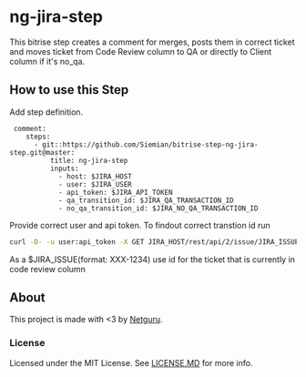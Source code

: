 # ng-jira-step

This bitrise step creates a comment for merges, posts them in correct ticket and moves ticket from Code Review column to QA or directly to Client column if it's no_qa.


## How to use this Step

Add step definition. 
```YML
 comment:
    steps:
      - git::https://github.com/Siemian/bitrise-step-ng-jira-step.git@master:
          title: ng-jira-step
          inputs:
            - host: $JIRA_HOST
            - user: $JIRA_USER
            - api_token: $JIRA_API_TOKEN
            - qa_transition_id: $JIRA_QA_TRANSACTION_ID
            - no_qa_transition_id: $JIRA_NO_QA_TRANSACTION_ID
```
Provide correct user and api token. 
To findout correct transtion id run 
```bash
curl -D- -u user:api_token -X GET JIRA_HOST/rest/api/2/issue/JIRA_ISSUE/transitions
```

As a $JIRA_ISSUE(format: XXX-1234) use id for the ticket that is currently in code review column

## About

This project is made with <3 by [Netguru](https://netguru.co/opensource).

### License

Licensed under the MIT License. See [LICENSE.MD](LICENSE.MD) for more info.